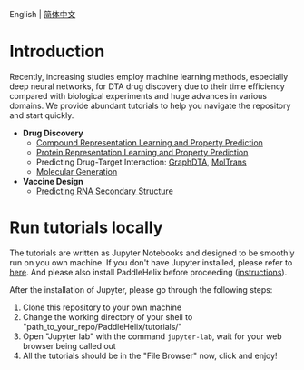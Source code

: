 English | [简体中文](README_cn.md)

# Introduction
Recently, increasing studies employ machine learning methods, especially deep neural networks, for DTA drug discovery due to their time efficiency compared with biological experiments and huge advances in various domains. We provide abundant tutorials to help you navigate the repository and start quickly.

* **Drug Discovery**
  - [Compound Representation Learning and Property Prediction](./compound_property_prediction_tutorial.ipynb)
  - [Protein Representation Learning and Property Prediction](./protein_pretrain_and_property_prediction_tutorial.ipynb)
  - Predicting Drug-Target Interaction: [GraphDTA](./drug_target_interaction_graphdta_tutorial.ipynb), [MolTrans](./drug_target_interaction_moltrans_tutorial.ipynb)
  - [Molecular Generation](./molecular_generation_tutorial.ipynb)
* **Vaccine Design**
  - [Predicting RNA Secondary Structure](./linearrna_tutorial.ipynb)

# Run tutorials locally

The tutorials are written as Jupyter Notebooks and designed to be smoothly run on you own machine. If you don't have Jupyter installed, please refer to [here](https://jupyter.org/install). And please also install PaddleHelix before proceeding ([instructions](../installation_guide.md)).

After the installation of Jupyter, please go through the following steps:

1. Clone this repository to your own machine
2. Change the working directory of your shell to "path_to_your_repo/PaddleHelix/tutorials/"
3. Open "Jupyter lab" with the command `jupyter-lab`, wait for your web browser being called out
4. All the tutorials should be in the "File Browser" now, click and enjoy!
